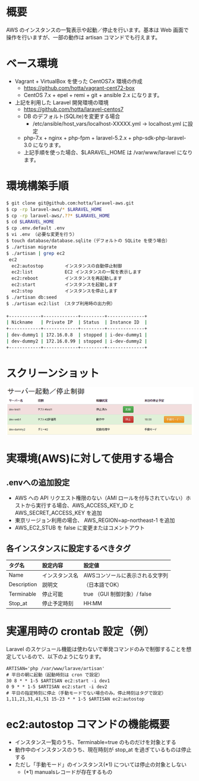 # 概要

AWS のインスタンスの一覧表示や起動／停止を行います。基本は Web 画面で操作を行いますが、一部の動作は artisan コマンドでも行えます。

# ベース環境

- Vagrant + VirtualBox を使った CentOS7.x 環境の作成
  - https://github.com/hotta/vagrant-cent72-box
  - CentOS 7.x + epel + remi + git + ansible 2.x になります。
- 上記を利用した Laravel 開発環境の環境
  - https://github.com/hotta/laravel-centos7
  - DB のデフォルト(SQLite)を変更する場合 
    - /etc/ansible/host_vars/localhost-XXXXX.yml -> localhost.yml に設定
  - php-7.x + nginx + php-fpm + laravel-5.2.x + php-sdk-php-laravel-3.0 になります。
  - 上記手順を使った場合、$LARAVEL_HOME は /var/www/laravel になります。

# 環境構築手順

```bash
$ git clone git@github.com:hotta/laravel-aws.git
$ cp -rp laravel-aws/* $LARAVEL_HOME
$ cp -rp laravel-aws/.??* $LARAVEL_HOME
$ cd $LARAVEL_HOME
$ cp .env.default .env
$ vi .env （必要な変更を行う）
$ touch database/database.sqlite（デフォルトの SQLite を使う場合）
$ ./artisan migrate
$ ./artisan | grep ec2
 ec2
  ec2:autostop        インスタンスの自動停止制御
  ec2:list            EC2 インスタンスの一覧を表示します
  ec2:reboot          インスタンスを再起動します
  ec2:start           インスタンスを起動します
  ec2:stop            インスタンスを停止します
$ ./artisan db:seed
$ ./artisan ec2:list （スタブ利用時の出力例）

+------------+-------------+---------+--------------+
| Nickname   | Private IP  | Status  | Instance ID  |
+------------+-------------+---------+--------------+
| dev-dummy1 | 172.16.0.8  | stopped | i-dev-dummy1 |
| dev-dummy2 | 172.16.0.99 | stopped | i-dev-dummy2 |
+------------+-------------+---------+--------------+
```

# スクリーンショット

![Screenshot](https://github.com/hotta/images/blob/master/svrctl-screenshot.png?raw=true)

# 実環境(AWS)に対して使用する場合

## .envへの追加設定

- AWS への API リクエスト権限のない（AMI ロールを付与されていない）ホストから実行する場合、AWS_ACCESS_KEY_ID と AWS_SECRET_ACCESS_KEY を追加
- 東京リージョン利用の場合、 AWS_REGION=ap-northeast-1 を追加
- AWS_EC2_STUB を false に変更またはコメントアウト

## 各インスタンスに設定するべきタグ

| タグ名      | 設定内容        | 設定値                          |
|:------------|:----------------|:--------------------------------|
| Name        | インスタンス名  | AWSコンソールに表示される文字列 | 
| Description | 説明文          | （日本語でOK）                  | 
| Terminable  | 停止可能        | true （GUI 制御対象）/ false    | 
| Stop_at     | 停止予定時刻    | HH:MM                           | 

# 実運用時の crontab 設定（例）

Laravel のスケジュール機能は使わないで単発コマンドのみで制御することを想定しているので、以下のようになります。

```crontab
ARTISAN='php /var/www/larave/artisan'
# 平日の朝に起動（起動時刻は cron で設定）
30 8 * * 1-5 $ARTISAN ec2:start -i dev1
0 9 * * 1-5 $ARTISAN ec2:start -i dev2
# 平日の指定時刻に停止（手動モードでない場合のみ。停止時刻はタグで設定）
1,11,21,31,41,51 15-23 * * 1-5 $ARTISAN ec2:autostop
```

# ec2:autostop コマンドの機能概要

- インスタンス一覧のうち、Terminable=true のものだけを対象とする
- 動作中のインスタンスのうち、現在時刻が stop_at を過ぎているものは停止する
- ただし「手動モード」のインスタンス(*1) については停止の対象としない
  - (*1) manualsレコードが存在するもの



